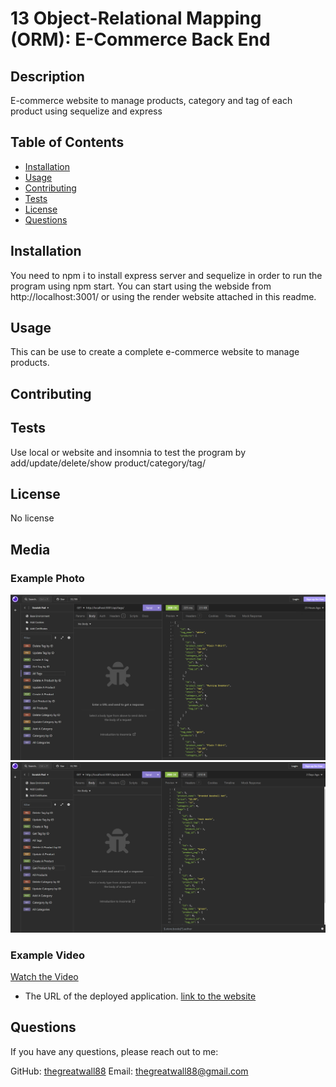 # 13 Object-Relational Mapping (ORM): E-Commerce Back End

## Description
E-commerce website to manage products, category and tag of each product using sequelize and express
## Table of Contents
- [Installation](#installation)
- [Usage](#usage)
- [Contributing](#contributing)
- [Tests](#tests)
- [License](#license)
- [Questions](#questions)

## Installation
You need to npm i to install express server and sequelize in order to run the program using npm start. You can start using the webside from http://localhost:3001/ or using the render website attached in this readme.

## Usage
This can be use to create a complete e-commerce website to manage products.
## Contributing

## Tests
Use local or website and insomnia to test the program by add/update/delete/show product/category/tag/
## License

No license

## Media
### Example Photo
![Example Image](./Assets/images/demo1.png)
![Example Image](./Assets/images/demo2.png)

### Example Video
[Watch the Video](https://drive.google.com/file/d/1h0pdRCiIySBFAC_GYNKtZUbJmp8z27N9/view)

* The URL of the deployed application.
[link to the website](https://note-taker-r4nt.onrender.com/)

## Questions
If you have any questions, please reach out to me:

GitHub: [thegreatwall88](https://github.com/thegreatwall88)
Email: thegreatwall88@gmail.com
